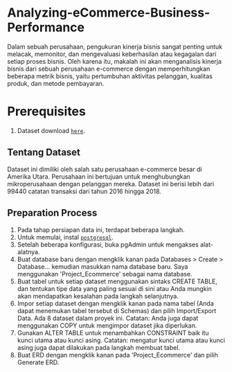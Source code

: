 # Analyzing-eCommerce-Business-Performance
Dalam sebuah perusahaan, pengukuran kinerja bisnis sangat penting untuk melacak, memonitor, dan mengevaluasi keberhasilan atau kegagalan dari setiap proses bisnis.
Oleh karena itu, makalah ini akan menganalisis kinerja bisnis dari sebuah perusahaan e-commerce dengan memperhitungkan beberapa metrik bisnis,
yaitu pertumbuhan aktivitas pelanggan, kualitas produk, dan metode pembayaran.

# Prerequisites

1. Dataset download [`here`](https://drive.google.com/file/d/1X8V5mEAvJUqF5yXvv394_GG8E66UMEvJ/view?usp=sharing).

## Tentang Dataset
Dataset ini dimiliki oleh salah satu perusahaan e-commerce besar di Amerika Utara. Perusahaan ini bertujuan untuk menghubungkan mikroperusahaan dengan pelanggan mereka.
Dataset ini berisi lebih dari 99440 catatan transaksi dari tahun 2016 hingga 2018.

## Preparation Process
1. Pada tahap persiapan data ini, terdapat beberapa langkah.
2. Untuk memulai, instal [`postgresql`](https://www.postgresql.org/).
3. Setelah beberapa konfigurasi, buka pgAdmin untuk mengakses alat-alatnya.
4. Buat database baru dengan mengklik kanan pada Databases > Create > Database… kemudian masukkan nama database baru. Saya menggunakan 'Project_Ecommerce' sebagai nama database.
5. Buat tabel untuk setiap dataset menggunakan sintaks CREATE TABLE, dan tentukan tipe data yang paling sesuai di sini atau Anda mungkin akan mendapatkan kesalahan pada langkah selanjutnya.
6. Impor setiap dataset dengan mengklik kanan pada nama tabel (Anda dapat menemukan tabel tersebut di Schemas) dan pilih Import/Export Data. Ada 8 dataset dalam proyek ini. Catatan: Anda juga dapat menggunakan COPY untuk mengimpor dataset jika diperlukan.
7. Gunakan ALTER TABLE untuk menambahkan CONSTRAINT baik itu kunci utama atau kunci asing. Catatan: mengatur kunci utama atau kunci asing juga dapat dilakukan pada langkah membuat tabel.
8. Buat ERD dengan mengklik kanan pada 'Project_Ecommerce' dan pilih Generate ERD.

